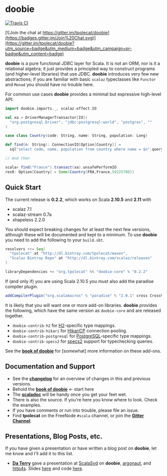 # doobie

[![Travis CI](https://travis-ci.org/tpolecat/doobie.svg?branch=master)](https://travis-ci.org/tpolecat/doobie)

[![Join the chat at https://gitter.im/tpolecat/doobie](https://badges.gitter.im/Join%20Chat.svg)](https://gitter.im/tpolecat/doobie?utm_source=badge&utm_medium=badge&utm_campaign=pr-badge&utm_content=badge)

**doobie** is a pure functional JDBC layer for Scala. It is not an ORM, nor is it a relational algebra; it just provides a principled way to construct programs (and higher-level libraries) that use JDBC. **doobie** introduces very few new abstractions; if you are familiar with basic `scalaz` typeclasses like `Functor` and `Monad` you should have no trouble here.

For common use cases **doobie** provides a minimal but expressive high-level API:

```scala
import doobie.imports._, scalaz.effect.IO

val xa = DriverManagerTransactor[IO](
  "org.postgresql.Driver", "jdbc:postgresql:world", "postgres", ""
)

case class Country(code: String, name: String, population: Long)

def find(n: String): ConnectionIO[Option[Country]] = 
  sql"select code, name, population from country where name = $n".query[Country].option

// And then

scala> find("France").transact(xa).unsafePerformIO
res0: Option[Country] = Some(Country(FRA,France,59225700))
```

## Quick Start

The current release is **0.2.2**, which works on Scala **2.10.5** and **2.11** with

- scalaz 7.1
- scalaz-stream 0.7a
- shapeless 2.2.0

You should expect breaking changes for at least the next few versions, although these will be documented and kept to a minimum. To use **doobie** you need to add the following to your `build.sbt`.

```scala
resolvers ++= Seq(
  "tpolecat" at "http://dl.bintray.com/tpolecat/maven",
  "Scalaz Bintray Repo" at "http://dl.bintray.com/scalaz/releases"
)

libraryDependencies += "org.tpolecat" %% "doobie-core" % "0.2.2"
```

If (and only if) you are using Scala 2.10.5 you must also add the paradise compiler plugin.

```scala
addCompilerPlugin("org.scalamacros" % "paradise" % "2.0.1" cross CrossVersion.full)
```

It is likely that you will want one or more add-on libraries. **doobie** provides the following, which have the same version as `doobie-core` and are released together.

* `doobie-contrib-h2` for [H2](http://www.h2database.com/html/main.html)-specific type mappings.
* `doobie-contrib-hikari` for [HikariCP](https://github.com/brettwooldridge/HikariCP) connection pooling.
* `doobie-contrib-postgresql` for [PostgreSQL](http://postgresql.org)-specific type mappings.
* `doobie-contrib-specs2` for [specs2](http://etorreborre.github.io/specs2/) support for typechecking queries.

See the [**book of doobie**](http://tpolecat.github.io/doobie-0.2.2/00-index.html) for [somewhat] more information on these add-ons.

## Documentation and Support

- See the [**changelog**](https://github.com/tpolecat/doobie/blob/master/CHANGELOG.md#0.2.2) for an overview of changes in this and previous versions.
- Behold the [**book of doobie**](http://tpolecat.github.io/doobie-0.2.2/00-index.html) ← start here
- The [**scaladoc**](http://tpolecat.github.io/doc/doobie/0.2.2/api/index.html) will be handy once you get your feet wet.
- There is also the source. If you're here you know where to look. Check the examples.
- If you have comments or run into trouble, please file an issue.
- Find **tpolecat** on the FreeNode `#scala` channel, or join the [**Gitter Channel**](https://gitter.im/tpolecat/doobie).

## Presentations, Blog Posts, etc.

If you have given a presentation or have written a blog post on **doobie**, let me know and I'll add it to this list.

- [**Da Terry**](https://twitter.com/da_terry) gave a presentation at [ScalaSyd](http://www.meetup.com/scalasyd/) on **doobie**, [argonaut](http://argonaut.io/), and [http4s](http://http4s.org/). Slides [here](http://da_terry.bitbucket.org/slides/presentation-scalasyd-functional-jdbc-http/#/) and code [here](https://bitbucket.org/da_terry/scalasyd-doobie-http4s).



